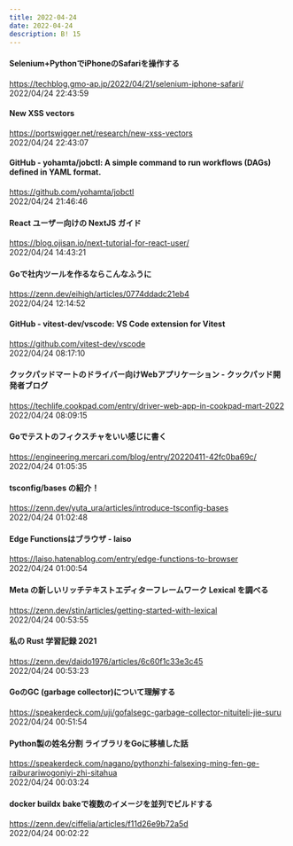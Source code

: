 ```yaml
---
title: 2022-04-24
date: 2022-04-24
description: B! 15
---
```


#### Selenium+PythonでiPhoneのSafariを操作する
https://techblog.gmo-ap.jp/2022/04/21/selenium-iphone-safari/<br>
2022/04/24 22:43:59<br>


#### New XSS vectors
https://portswigger.net/research/new-xss-vectors<br>
2022/04/24 22:43:07<br>


#### GitHub - yohamta/jobctl: A simple command to run workflows (DAGs) defined in YAML format.
https://github.com/yohamta/jobctl<br>
2022/04/24 21:46:46<br>


#### React ユーザー向けの NextJS ガイド
https://blog.ojisan.io/next-tutorial-for-react-user/<br>
2022/04/24 14:43:21<br>


#### Goで社内ツールを作るならこんなふうに
https://zenn.dev/eihigh/articles/0774ddadc21eb4<br>
2022/04/24 12:14:52<br>


#### GitHub - vitest-dev/vscode: VS Code extension for Vitest
https://github.com/vitest-dev/vscode<br>
2022/04/24 08:17:10<br>


#### クックパッドマートのドライバー向けWebアプリケーション - クックパッド開発者ブログ
https://techlife.cookpad.com/entry/driver-web-app-in-cookpad-mart-2022<br>
2022/04/24 08:09:15<br>


#### Goでテストのフィクスチャをいい感じに書く
https://engineering.mercari.com/blog/entry/20220411-42fc0ba69c/<br>
2022/04/24 01:05:35<br>


#### tsconfig/bases の紹介！
https://zenn.dev/yuta_ura/articles/introduce-tsconfig-bases<br>
2022/04/24 01:02:48<br>


#### Edge Functionsはブラウザ - laiso
https://laiso.hatenablog.com/entry/edge-functions-to-browser<br>
2022/04/24 01:00:54<br>


#### Meta の新しいリッチテキストエディターフレームワーク Lexical を調べる
https://zenn.dev/stin/articles/getting-started-with-lexical<br>
2022/04/24 00:53:55<br>


#### 私の Rust 学習記録 2021
https://zenn.dev/daido1976/articles/6c60f1c33e3c45<br>
2022/04/24 00:53:23<br>


#### GoのGC (garbage collector)について理解する
https://speakerdeck.com/uji/gofalsegc-garbage-collector-nituiteli-jie-suru<br>
2022/04/24 00:51:54<br>


#### Python製の姓名分割 ライブラリをGoに移植した話
https://speakerdeck.com/nagano/pythonzhi-falsexing-ming-fen-ge-raiburariwogoniyi-zhi-sitahua<br>
2022/04/24 00:03:24<br>


#### docker buildx bakeで複数のイメージを並列でビルドする
https://zenn.dev/ciffelia/articles/f11d26e9b72a5d<br>
2022/04/24 00:02:22<br>



